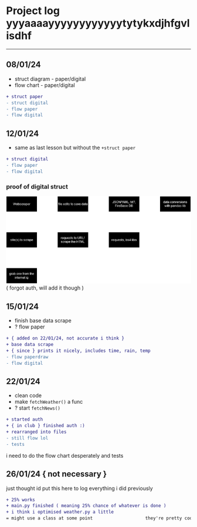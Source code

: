 # Project log yyyaaaayyyyyyyyyyyytytykxdjhfgvlisdhf

---

## 08/01/24

- struct diagram - paper/digital
- flow chart - paper/digital

```diff
+ struct paper
- struct digital
- flow paper
- flow digital
```

## 12/01/24

- same as last lesson but without the `+struct paper`

```diff
+ struct digital
- flow paper
- flow digital
```

### proof of digital struct

![image of structure diagram](img/struct-y10proj.drawio.png)
( forgot auth, will add it though )

## 15/01/24

- finish base data scrape
- ? flow paper

```diff
+ { added on 22/01/24, not accurate i think }
+ base data scrape
+ { since } prints it nicely, includes time, rain, temp
- flow paperdraw
- flow digital
```

## 22/01/24

- clean code
- make `fetchWeather()` a func
- ? start `fetchNews()`

```diff
+ started auth
+ { in club } finished auth :)
+ rearranged into files
- still flow lol
- tests
```

i need to do the flow chart desperately
and tests

## 26/01/24 { not necessary }

just thought id put this here to log everything i did previously

```diff
+ 25% works
+ main.py finished ( meaning 25% chance of whatever is done )
+ i think i optimised weather.py a little
= might use a class at some point                    they're pretty cool
```
